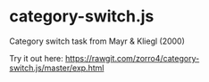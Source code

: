category-switch.js
==================

Category switch task from Mayr & Kliegl (2000)


Try it out here: https://rawgit.com/zorro4/category-switch.js/master/exp.html
